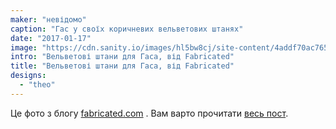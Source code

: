 ```yaml
---
maker: "невідомо"
caption: "Гас у своїх коричневих вельветових штанях"
date: "2017-01-17"
image: "https://cdn.sanity.io/images/hl5bw8cj/site-content/4addf70ac76582708c6aa4518028517d00dbaba2-1200x1600.jpg"
intro: "Вельветові штани для Гаса, від Fabricated"
title: "Вельветові штани для Гаса, від Fabricated"
designs:
  - "theo"
---
```



Це фото з блогу [fabricated.com](http://fabrickated.com/) . Вам варто прочитати [весь пост](http://fabrickated.com/2017/01/21/manswap-7-finishing-the-brown-corduroy-trousers/).

